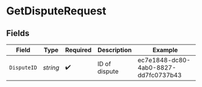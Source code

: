 # GetDisputeRequest


## Fields

| Field                                | Type                                 | Required                             | Description                          | Example                              |
| ------------------------------------ | ------------------------------------ | ------------------------------------ | ------------------------------------ | ------------------------------------ |
| `DisputeID`                          | *string*                             | :heavy_check_mark:                   | ID of dispute                        | ec7e1848-dc80-4ab0-8827-dd7fc0737b43 |
